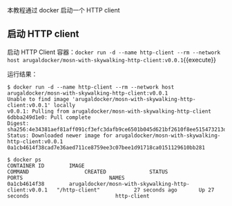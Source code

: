 本教程通过 docker 启动一个 HTTP client

## 启动 HTTP client

启动 HTTP Client 容器：`docker run -d --name http-client --rm --network host arugaldocker/mosn-with-skywalking-http-client:v0.0.1`{{execute}}

运行结果：

```shell
$ docker run -d --name http-client --rm --network host arugaldocker/mosn-with-skywalking-http-client:v0.0.1
Unable to find image 'arugaldocker/mosn-with-skywalking-http-client:v0.0.1' locally
v0.0.1: Pulling from arugaldocker/mosn-with-skywalking-http-client
6dbba249d1e0: Pull complete
Digest: sha256:4e34381aef81aff091cf3efc3dafb9ce6501b045d621bf2610f8ee515473213d
Status: Downloaded newer image for arugaldocker/mosn-with-skywalking-http-client:v0.0.1
0a1cb4614f38cad7e36aed711ce8759ee3c07bee1d91718ca0151129610bb281

$ docker ps
CONTAINER ID        IMAGE                                                  COMMAND                  CREATED              STATUS              PORTS                            NAMES
0a1cb4614f38        arugaldocker/mosn-with-skywalking-http-client:v0.0.1   "/http-client"           27 seconds ago       Up 27 seconds                            http-client
```